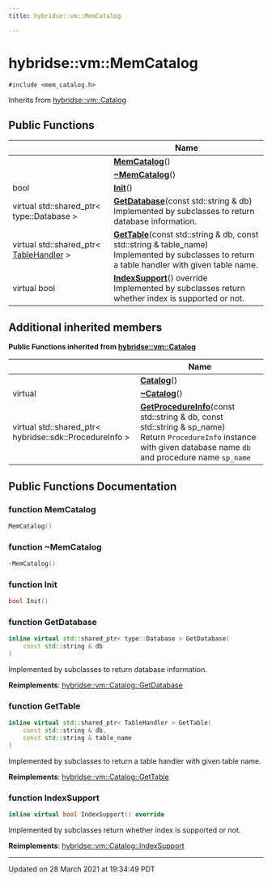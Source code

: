 ```yaml
---
title: hybridse::vm::MemCatalog

---
```


# hybridse::vm::MemCatalog




`#include <mem_catalog.h>`

Inherits from [hybridse::vm::Catalog](/hybridse/usage/api/markdownClasses/classhybridse_1_1vm_1_1_catalog.md)

## Public Functions

|                | Name           |
| -------------- | -------------- |
| | **[MemCatalog](/hybridse/usage/api/markdownClasses/classhybridse_1_1vm_1_1_mem_catalog.md#function-memcatalog)**() |
| | **[~MemCatalog](/hybridse/usage/api/markdownClasses/classhybridse_1_1vm_1_1_mem_catalog.md#function-~memcatalog)**() |
| bool | **[Init](/hybridse/usage/api/markdownClasses/classhybridse_1_1vm_1_1_mem_catalog.md#function-init)**() |
| virtual std::shared_ptr< type::Database > | **[GetDatabase](/hybridse/usage/api/markdownClasses/classhybridse_1_1vm_1_1_mem_catalog.md#function-getdatabase)**(const std::string & db)<br>Implemented by subclasses to return database information.  |
| virtual std::shared_ptr< [TableHandler](/hybridse/usage/api/markdownClasses/classhybridse_1_1vm_1_1_table_handler.md) > | **[GetTable](/hybridse/usage/api/markdownClasses/classhybridse_1_1vm_1_1_mem_catalog.md#function-gettable)**(const std::string & db, const std::string & table_name)<br>Implemented by subclasses to return a table handler with given table name.  |
| virtual bool | **[IndexSupport](/hybridse/usage/api/markdownClasses/classhybridse_1_1vm_1_1_mem_catalog.md#function-indexsupport)**() override<br>Implemented by subclasses return whether index is supported or not.  |

## Additional inherited members

**Public Functions inherited from [hybridse::vm::Catalog](/hybridse/usage/api/markdownClasses/classhybridse_1_1vm_1_1_catalog.md)**

|                | Name           |
| -------------- | -------------- |
| | **[Catalog](/hybridse/usage/api/markdownClasses/classhybridse_1_1vm_1_1_catalog.md#function-catalog)**() |
| virtual | **[~Catalog](/hybridse/usage/api/markdownClasses/classhybridse_1_1vm_1_1_catalog.md#function-~catalog)**() |
| virtual std::shared_ptr< hybridse::sdk::ProcedureInfo > | **[GetProcedureInfo](/hybridse/usage/api/markdownClasses/classhybridse_1_1vm_1_1_catalog.md#function-getprocedureinfo)**(const std::string & db, const std::string & sp_name)<br>Return `ProcedureInfo` instance with given database name `db` and procedure name `sp_name` |


## Public Functions Documentation

### function MemCatalog

```cpp
MemCatalog()
```


### function ~MemCatalog

```cpp
~MemCatalog()
```


### function Init

```cpp
bool Init()
```


### function GetDatabase

```cpp
inline virtual std::shared_ptr< type::Database > GetDatabase(
    const std::string & db
)
```

Implemented by subclasses to return database information. 

**Reimplements**: [hybridse::vm::Catalog::GetDatabase](/hybridse/usage/api/markdownClasses/classhybridse_1_1vm_1_1_catalog.md#function-getdatabase)


### function GetTable

```cpp
inline virtual std::shared_ptr< TableHandler > GetTable(
    const std::string & db,
    const std::string & table_name
)
```

Implemented by subclasses to return a table handler with given table name. 

**Reimplements**: [hybridse::vm::Catalog::GetTable](/hybridse/usage/api/markdownClasses/classhybridse_1_1vm_1_1_catalog.md#function-gettable)


### function IndexSupport

```cpp
inline virtual bool IndexSupport() override
```

Implemented by subclasses return whether index is supported or not. 

**Reimplements**: [hybridse::vm::Catalog::IndexSupport](/hybridse/usage/api/markdownClasses/classhybridse_1_1vm_1_1_catalog.md#function-indexsupport)


-------------------------------

Updated on 28 March 2021 at 19:34:49 PDT